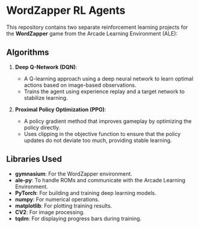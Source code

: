 # WordZapper RL Agents

This repository contains two separate reinforcement learning projects for the **WordZapper** game from the Arcade Learning Environment (ALE):

## Algorithms

1. **Deep Q-Network (DQN)**: 
   - A Q-learning approach using a deep neural network to learn optimal actions based on image-based observations.
   - Trains the agent using experience replay and a target network to stabilize learning.

2. **Proximal Policy Optimization (PPO)**: 
   - A policy gradient method that improves gameplay by optimizing the policy directly.
   - Uses clipping in the objective function to ensure that the policy updates do not deviate too much, providing stable learning.

## Libraries Used

- **gymnasium**: For the WordZapper environment.
- **ale-py**: To handle ROMs and communicate with the Arcade Learning Environment.
- **PyTorch**: For building and training deep learning models.
- **numpy**: For numerical operations.
- **matplotlib**: For plotting training results.
- **CV2**: For image processing.
- **tqdm**: For displaying progress bars during training.
